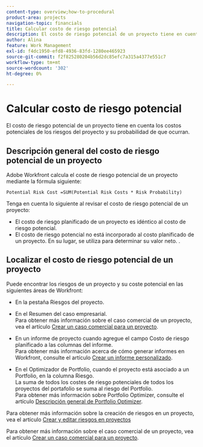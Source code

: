 ```yaml
---
content-type: overview;how-to-procedural
product-area: projects
navigation-topic: financials
title: Calcular costo de riesgo potencial
description: El costo de riesgo potencial de un proyecto tiene en cuenta los costos potenciales de los riesgos del proyecto y su probabilidad de que ocurran.
author: Alina
feature: Work Management
exl-id: f4dc1950-efd8-4936-83fd-1280ee465923
source-git-commit: f2f825280204b56d2dc85efc7a315a4377e551c7
workflow-type: tm+mt
source-wordcount: '302'
ht-degree: 0%

---
```


# Calcular costo de riesgo potencial

El costo de riesgo potencial de un proyecto tiene en cuenta los costos potenciales de los riesgos del proyecto y su probabilidad de que ocurran.

## Descripción general del costo de riesgo potencial de un proyecto

Adobe Workfront calcula el coste de riesgo potencial de un proyecto mediante la fórmula siguiente:

```
Potential Risk Cost =SUM(Potential Risk Costs * Risk Probability)
```

Tenga en cuenta lo siguiente al revisar el costo de riesgo potencial de un proyecto:

* El costo de riesgo planificado de un proyecto es idéntico al costo de riesgo potencial. 
* El costo de riesgo potencial no está incorporado al costo planificado de un proyecto. En su lugar, se utiliza para determinar su valor neto. .

## Localizar el costo de riesgo potencial de un proyecto

Puede encontrar los riesgos de un proyecto y su coste potencial en las siguientes áreas de Workfront:

* En la pestaña Riesgos del proyecto.
* En el Resumen del caso empresarial.\
  Para obtener más información sobre el caso comercial de un proyecto, vea el artículo [Crear un caso comercial para un proyecto](../../../manage-work/projects/define-a-business-case/create-business-case.md).
* En un informe de proyecto cuando agregue el campo Costo de riesgo planificado a las columnas del informe.\
  Para obtener más información acerca de cómo generar informes en Workfront, consulte el artículo [Crear un informe personalizado](../../../reports-and-dashboards/reports/creating-and-managing-reports/create-custom-report.md).

* En el Optimizador de Portfolio, cuando el proyecto está asociado a un Portfolio, en la columna Riesgo.\
  La suma de todos los costes de riesgo potenciales de todos los proyectos del portafolio se suma al riesgo del Portfolio.\
  Para obtener más información sobre Portfolio Optimizer, consulte el artículo [Descripción general de Portfolio Optimizer](../../../manage-work/portfolios/portfolio-optimizer/portfolio-optimizer-overview.md).

Para obtener más información sobre la creación de riesgos en un proyecto, vea el artículo [Crear y editar riesgos en proyectos](../../../manage-work/projects/define-a-business-case/create-edit-risks-on-projects.md)

Para obtener más información sobre el caso comercial de un proyecto, vea el artículo [Crear un caso comercial para un proyecto](../../../manage-work/projects/define-a-business-case/create-business-case.md).
